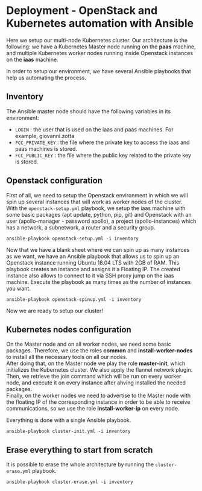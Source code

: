 # Deployment - OpenStack and Kubernetes automation with Ansible

Here we setup our multi-node Kubernetes cluster.
Our architecture is the following: we have a Kubernetes Master node running on the **paas** machine, and multiple Kubernetes worker nodes running inside Openstack instances on the **iaas** machine.

In order to setup our environment, we have several Ansible playbooks that help us automating the process.

## Inventory
The Ansible master node should have the following variables in its environment:
* `LOGIN` : the user that is used on the iaas and paas machines. For example, giovanni.zotta
* `FCC_PRIVATE_KEY` : the file where the private key to access the iaas and paas machines is stored.
* `FCC_PUBLIC_KEY` : the file where the public key related to the private key is stored.

## Openstack configuration
First of all, we need to setup the Openstack environment in which we will spin up several instances that will work as worker nodes of the cluster.  
With the `openstack-setup.yml` playbook, we setup the iaas machine with some basic packages (apt update, python, pip, git) and Openstack with an user (apollo-manager - password apollo), a project (apollo-instances) which has a network, a subnetwork, a router and a security group.

`ansible-playbook openstack-setup.yml -i inventory`

Now that we have a blank sheet where we can spin up as many instances as we want, we have an Ansible playbook that allows us to spin up an Openstack instance running Ubuntu 18.04 LTS with 2GB of RAM. This playbook creates an instance and assigns it a Floating IP. The created instance also allows to connect to it via SSH proxy jump on the iaas machine. Execute the playbook as many times as the number of instances you want. 

`ansible-playbook openstack-spinup.yml -i inventory`

Now we are ready to setup our cluster!

## Kubernetes nodes configuration
On the Master node and on all worker nodes, we need some basic packages. Therefore, we use the roles **common** and **install-worker-nodes** to install all the necessary tools on all our nodes.  
After doing that, on the Master node we play the role **master-init**, which initializes the Kubernetes cluster. We also apply the flannel network plugin. Then, we retrieve the join command which will be run on every worker node, and execute it on every instance after ahving installed the needed packages.  
Finally, on the worker nodes we need to advertise to the Master node with the floating IP of the corresponding instance in order to be able to receive communications, so we use the role **install-worker-ip** on every node.

Everything is done with a single Ansible playbook.

`ansible-playbook cluster-init.yml -i inventory`

## Erase everything to start from scratch
It is possible to erase the whole architecture by running the `cluster-erase.yml` playbook.

`ansible-playbook cluster-erase.yml -i inventory`
